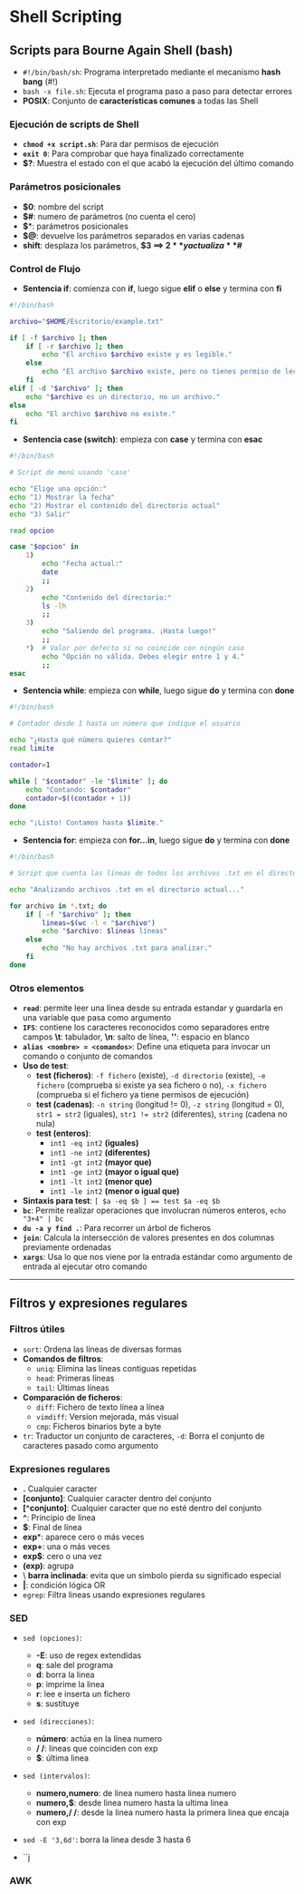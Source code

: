 # Shell Scripting

## Scripts para Bourne Again Shell (bash)
- ``#!/bin/bash/sh``: Programa interpretado mediante el mecanismo **hash bang** (#!)
- ``bash -x file.sh``: Ejecuta el programa paso a paso para detectar errores
- **POSIX**: Conjunto de **características comunes** a todas las Shell

### Ejecución de scripts de Shell
- **``chmod +x script.sh``**: Para dar permisos de ejecución
- **``exit 0``**: Para comprobar que haya finalizado correctamente
- **$?**: Muestra el estado con el que acabó la ejecución del último comando

### Parámetros posicionales
- **$0**: nombre del script
- **$#**: numero de parámetros (no cuenta el cero)
- **$***: parámetros posicionales
- **$@**: devuelve los parámetros separados en varias cadenas
- **shift**: desplaza los parámetros, **$3 ==> $2** y actualiza **$#**

### Control de Flujo
- **Sentencia if**: comienza con **if**, luego sigue **elif** o **else** y termina con **fi**
```bash
#!/bin/bash

archivo="$HOME/Escritorio/example.txt"

if [ -f $archivo ]; then
    if [ -r $archivo ]; then
        echo "El archivo $archivo existe y es legible."
    else
        echo "El archivo $archivo existe, pero no tienes permiso de lectura."
    fi
elif [ -d "$archivo" ]; then
    echo "$archivo es un directorio, no un archivo."
else
    echo "El archivo $archivo no existe."
fi
```
- **Sentencia case (switch)**: empieza con **case** y termina con **esac**
```bash
#!/bin/bash

# Script de menú usando 'case'

echo "Elige una opción:"
echo "1) Mostrar la fecha"
echo "2) Mostrar el contenido del directorio actual"
echo "3) Salir"

read opcion

case "$opcion" in
    1)
        echo "Fecha actual:"
        date
        ;;
    2)
        echo "Contenido del directorio:"
        ls -lh
        ;;
    3)
        echo "Saliendo del programa. ¡Hasta luego!"
        ;;
    *)  # Valor por defecto si no coincide con ningún caso
        echo "Opción no válida. Debes elegir entre 1 y 4."
        ;;
esac
```
- **Sentencia while**: empieza con **while**, luego sigue **do** y termina con **done**
```bash
#!/bin/bash

# Contador desde 1 hasta un número que indique el usuario

echo "¿Hasta qué número quieres contar?"
read limite

contador=1

while [ "$contador" -le "$limite" ]; do
    echo "Contando: $contador"
    contador=$((contador + 1))
done

echo "¡Listo! Contamos hasta $limite."
```
- **Sentencia for**: empieza con **for...in**, luego sigue **do** y termina con **done**
```bash
#!/bin/bash

# Script que cuenta las líneas de todos los archivos .txt en el directorio actual

echo "Analizando archivos .txt en el directorio actual..."

for archivo in *.txt; do
    if [ -f "$archivo" ]; then
        lineas=$(wc -l < "$archivo")
        echo "$archivo: $lineas líneas"
    else
        echo "No hay archivos .txt para analizar."
    fi
done
```

### Otros elementos
- **``read``**: permite leer una línea desde su entrada estandar y guardarla en una variable que pasa como argumento
- **``IFS``**: contiene los caracteres reconocidos como separadores entre campos **\t**: tabulador, **\n**: salto de línea, **''**: espacio en blanco
- **``alias <nombre> = <comandos>``**: Define una etiqueta para invocar un comando o conjunto de comandos
- **Uso de test**:
    - **test (ficheros)**: ``-f fichero`` (existe), ``-d directorio`` (existe), ``-e fichero`` (comprueba si existe ya sea fichero o no), ``-x fichero`` (comprueba si el fichero ya tiene permisos de ejecución)
    - **test (cadenas)**: ``-n string`` (longitud != 0), ``-z string`` (longitud = 0), ``str1 = str2`` (iguales), ``str1 != str2`` (diferentes), ``string`` (cadena no nula)
    - **test (enteros)**: 
        - ``int1 -eq int2`` **(iguales)**
        - ``int1 -ne int2`` **(diferentes)**
        - ``int1 -gt int2`` **(mayor que)**
        - ``int1 -ge int2`` **(mayor o igual que)**
        - ``int1 -lt int2`` **(menor que)**
        - ``int1 -le int2`` **(menor o igual que)**
- **Sintaxis para test**: ``[ $a -eq $b ] == test $a -eq $b``
- **``bc``**: Permite realizar operaciones que involucran números enteros, ``echo "3+4" | bc``
- **``du -a y find .``**: Para recorrer un árbol de ficheros
- **``join``**: Calcula la intersección de valores presentes en dos columnas previamente ordenadas
- **``xargs``**: Usa lo que nos viene por la entrada estándar como argumento de entrada al ejecutar otro comando

------------------------------------

## Filtros y expresiones regulares
### Filtros útiles
- ``sort``: Ordena las líneas de diversas formas
- **Comandos de filtros**:
    - ``uniq``: Elimina las líneas contiguas repetidas
    - ``head``: Primeras líneas 
    - ``tail``: Últimas líneas
- **Comparación de ficheros**: 
    - ``diff``: Fichero de texto línea a línea
    - ``vimdiff``: Version mejorada, más visual
    - ``cmp``: Ficheros binarios byte a byte
- ``tr``: Traductor un conjunto de caracteres, ``-d``: Borra el conjunto de caracteres pasado como argumento

### Expresiones regulares
- **.** Cualquier caracter
- **[conjunto]**: Cualquier caracter dentro del conjunto
- **[^conjunto]**: Cualquier caracter que no esté dentro del conjunto
- **^**: Principio de línea
- **$**: Final de línea
- **exp***: aparece cero o más veces
- **exp+**: una o más veces
- **exp$**: cero o una vez
- **(exp)**: agrupa
- \ **barra inclinada**: evita que un simbolo pierda su significado especial
- **|**: condición lógica OR
- ``egrep``: Filtra lineas usando expresiones regulares

### SED
- ``sed (opciones)``:
    - **-E**: uso de regex extendidas
    - **q**: sale del programa
    - **d**: borra la linea
    - **p**: imprime la linea
    - **r**: lee e inserta un fichero
    - **s**: sustituye
- ``sed (direcciones)``:
    - **número**: actúa en la línea numero
    - **/ /**: lineas que coinciden con exp
    - **$**: última linea 
- ``sed (intervalos)``:
    - **numero,numero**: de linea numero hasta linea numero
    - **numero,$**: desde linea numero hasta la ultima linea
    - **numero,/ /**: desde la linea numero hasta la primera linea que encaja con exp

- ``sed -E '3,6d'``: borra la linea desde 3 hasta 6
- ``j
  
### AWK
